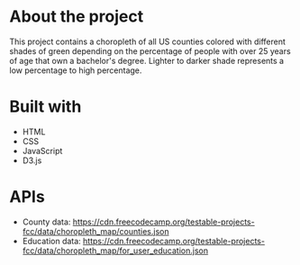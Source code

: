 # About the project

This project contains a choropleth of all US counties colored with different 
shades of green depending on the percentage of people with over 25 years of
age that own a bachelor's degree. Lighter to darker shade represents a low 
percentage to high percentage.


# Built with

- HTML
- CSS
- JavaScript
- D3.js

# APIs

- County data: https://cdn.freecodecamp.org/testable-projects-fcc/data/choropleth_map/counties.json
- Education data: https://cdn.freecodecamp.org/testable-projects-fcc/data/choropleth_map/for_user_education.json
